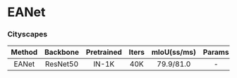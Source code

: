 # EANet

### Cityscapes

|   Method  |    Backbone     |  Pretrained | Iters | mIoU(ss/ms) | Params | FLOPs  | Config | Download  |
| :-------: | :-------------: | :-----: | :---: | :--: | :----: | :----: | :----: | :-------: |
|  EANet  |     ResNet50  | IN-1K | 40K | 79.9/81.0 | - | - | [config](eanet_r50-d8_769x769_cityscapes_40k.py)  | [Jittor Hub](https://cg.cs.tsinghua.edu.cn/jittor/assets/build/checkpoints/eanet_r50-d8_769x769_cityscapes_40k.pkl) |

